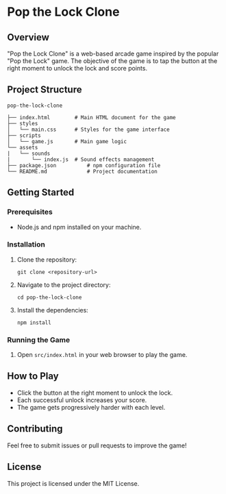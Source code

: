 # Pop the Lock Clone

## Overview
"Pop the Lock Clone" is a web-based arcade game inspired by the popular "Pop the Lock" game. The objective of the game is to tap the button at the right moment to unlock the lock and score points.

## Project Structure
```
pop-the-lock-clone

├── index.html        # Main HTML document for the game
├── styles
│   └── main.css      # Styles for the game interface
├── scripts
│   └── game.js       # Main game logic
└── assets
|   └── sounds
|       └── index.js  # Sound effects management
├── package.json          # npm configuration file
└── README.md             # Project documentation
```

## Getting Started

### Prerequisites
- Node.js and npm installed on your machine.

### Installation
1. Clone the repository:
   ```
   git clone <repository-url>
   ```
2. Navigate to the project directory:
   ```
   cd pop-the-lock-clone
   ```
3. Install the dependencies:
   ```
   npm install
   ```

### Running the Game
1. Open `src/index.html` in your web browser to play the game.

## How to Play
- Click the button at the right moment to unlock the lock.
- Each successful unlock increases your score.
- The game gets progressively harder with each level.

## Contributing
Feel free to submit issues or pull requests to improve the game!

## License
This project is licensed under the MIT License.